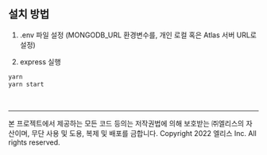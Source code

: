 ## 설치 방법

1. .env 파일 설정 (MONGODB_URL 환경변수를, 개인 로컬 혹은 Atlas 서버 URL로 설정)

2. express 실행

```bash
yarn
yarn start
```

<br>

---

본 프로젝트에서 제공하는 모든 코드 등의는 저작권법에 의해 보호받는 ㈜엘리스의 자산이며, 무단 사용 및 도용, 복제 및 배포를 금합니다.
Copyright 2022 엘리스 Inc. All rights reserved.
